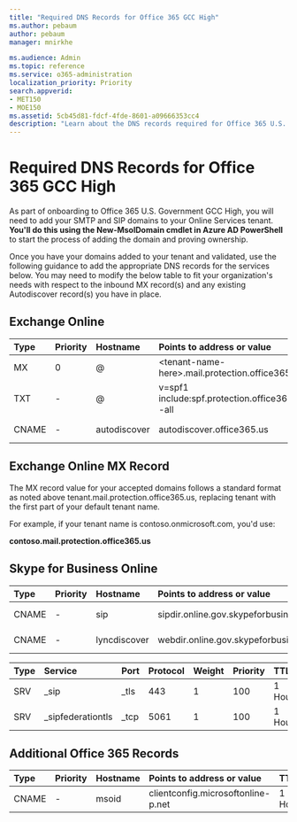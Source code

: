 ```yaml
---
title: "Required DNS Records for Office 365 GCC High"
ms.author: pebaum
author: pebaum
manager: mnirkhe

ms.audience: Admin
ms.topic: reference
ms.service: o365-administration
localization_priority: Priority
search.appverid:
- MET150
- MOE150
ms.assetid: 5cb45d81-fdcf-4fde-8601-a09666353cc4
description: "Learn about the DNS records required for Office 365 U.S. Government GCC High. "
---
```


# Required DNS Records for Office 365 GCC High

As part of onboarding to Office 365 U.S. Government GCC High, you will need to add your SMTP and SIP domains to your Online Services tenant. **You'll do this using the New-MsolDomain cmdlet in Azure AD PowerShell** to start the process of adding the domain and proving ownership. 
  
Once you have your domains added to your tenant and validated, use the following guidance to add the appropriate DNS records for the services below. You may need to modify the below table to fit your organization's needs with respect to the inbound MX record(s) and any existing Autodiscover record(s) you have in place.
  
## Exchange Online

|**Type**|**Priority**|**Hostname**|**Points to address or value**|**TTL**|
|:-----|:-----|:-----|:-----|:-----|
|MX  <br/> |0  <br/> |@  <br/> |\<tenant-name-here\>.mail.protection.office365.us  <br/> |1 Hour  <br/> |
|TXT  <br/> |-  <br/> |@  <br/> |v=spf1 include:spf.protection.office365.us -all  <br/> |1 Hour  <br/> |
|CNAME  <br/> |-  <br/> |autodiscover  <br/> |autodiscover.office365.us  <br/> |1 Hour  <br/> |
   
## Exchange Online MX Record

The MX record value for your accepted domains follows a standard format as noted above tenant.mail.protection.office365.us, replacing tenant with the first part of your default tenant name. 
  
For example, if your tenant name is contoso.onmicrosoft.com, you'd use:
  
 **contoso.mail.protection.office365.us**
  
## Skype for Business Online

|**Type**|**Priority**|**Hostname**|**Points to address or value**|**TTL**|
|:-----|:-----|:-----|:-----|:-----|
|CNAME  <br/> |-  <br/> |sip  <br/> |sipdir.online.gov.skypeforbusiness.us  <br/> |1 Hour  <br/> |
|CNAME  <br/> |-  <br/> |lyncdiscover  <br/> |webdir.online.gov.skypeforbusiness.us  <br/> |1 Hour  <br/> |
   
|**Type**|**Service**|**Port**|**Protocol**|**Weight**|**Priority**|**TTL**|**Name**|**Target**|
|:-----|:-----|:-----|:-----|:-----|:-----|:-----|:-----|:-----|
|SRV  <br/> |_sip  <br/> |_tls  <br/> |443  <br/> |1  <br/> |100  <br/> |1 Hour  <br/> |@  <br/> |sipdir.online.gov.skypeforbusiness.us  <br/> |
|SRV  <br/> |_sipfederationtls  <br/> |_tcp  <br/> |5061  <br/> |1  <br/> |100  <br/> |1 Hour  <br/> |@  <br/> |sipfed.online.gov.skypeforbusiness.us  <br/> |
   
## Additional Office 365 Records

|**Type**|**Priority**|**Hostname**|**Points to address or value**|**TTL**|
|:-----|:-----|:-----|:-----|:-----|
|CNAME  <br/> |-  <br/> |msoid  <br/> |clientconfig.microsoftonline-p.net  <br/> |1 Hour  <br/> |
   

